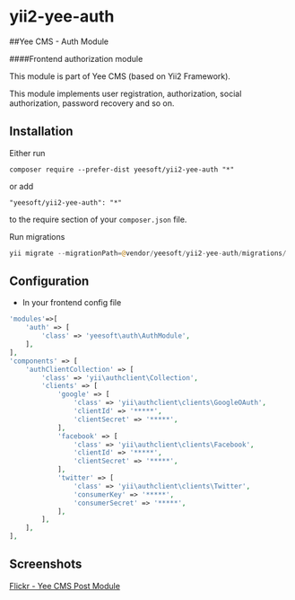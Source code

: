 # yii2-yee-auth

##Yee CMS - Auth Module

####Frontend authorization module

This module is part of Yee CMS (based on Yii2 Framework).

This module implements user registration, authorization, social authorization, password recovery and so on. 

Installation
------------

Either run

```
composer require --prefer-dist yeesoft/yii2-yee-auth "*"
```

or add

```
"yeesoft/yii2-yee-auth": "*"
```

to the require section of your `composer.json` file.


Run migrations

```php
yii migrate --migrationPath=@vendor/yeesoft/yii2-yee-auth/migrations/
```

Configuration
------
- In your frontend config file

```php
'modules'=>[
    'auth' => [
        'class' => 'yeesoft\auth\AuthModule',
    ],
],
'components' => [
    'authClientCollection' => [
        'class' => 'yii\authclient\Collection',
        'clients' => [
            'google' => [
                'class' => 'yii\authclient\clients\GoogleOAuth',
                'clientId' => '*****',
                'clientSecret' => '*****',
            ],
            'facebook' => [
                'class' => 'yii\authclient\clients\Facebook',
                'clientId' => '*****',
                'clientSecret' => '*****',
            ],
            'twitter' => [
                'class' => 'yii\authclient\clients\Twitter',
                'consumerKey' => '*****',
                'consumerSecret' => '*****',
            ],
        ],
    ],
],
```

Screenshots
-------  

[Flickr - Yee CMS Post Module](https://www.flickr.com/photos/134050409@N07/sets/72157656324703598)
